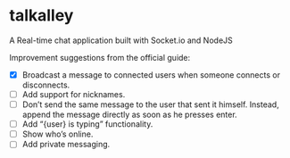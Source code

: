 # talkalley
A Real-time chat application built with Socket.io and NodeJS

Improvement suggestions from the official guide:

- [x] Broadcast a message to connected users when someone connects or disconnects.
- [ ] Add support for nicknames.
- [ ] Don’t send the same message to the user that sent it himself. Instead, append the message directly as soon as he presses enter.
- [ ] Add “{user} is typing” functionality.
- [ ] Show who’s online.
- [ ] Add private messaging.
